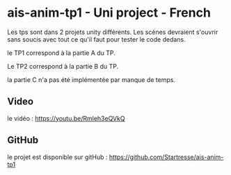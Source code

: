 # ais-anim-tp1 - Uni project - French

Les tps sont dans 2 projets unity différents.
Les scènes devraient s'ouvrir sans soucis avec tout ce qu'il faut pour tester le code dedans.

le TP1 correspond à la partie A du TP.

Le TP2 correspond à la partie B du TP.

la partie C n'a pas été implémentée par manque de temps.

## Video

le vidéo : https://youtu.be/Rmleh3eQVkQ

## GitHub

le projet est disponible sur gitHub : https://github.com/Startresse/ais-anim-tp1
